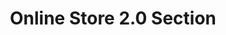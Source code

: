 ---
title: Online Store 2.0 Section
description: Document for Weaverse Custom OS 2.0 Sections (deprecated).
order: 9
---